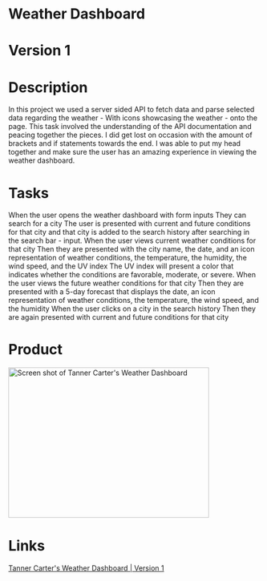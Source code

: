 # Weather Dashboard

# Version 1

# Description

In this project we used a server sided API to fetch data and parse selected data regarding the weather - With icons showcasing the weather - onto the page. This task involved the understanding of the API documentation and peacing together the pieces. I did get lost on occasion with the amount of brackets and if statements towards the end. I was able to put my head together and make sure the user has an amazing experience in viewing the weather dashboard.

# Tasks

When the user opens the weather dashboard with form inputs
They can search for a city
The user is presented with current and future conditions for that city and that city is added to the search history after searching in the search bar - input.
When the user views current weather conditions for that city
Then they are presented with the city name, the date, and an icon representation of weather conditions, the temperature, the humidity, the wind speed, and the UV index
The UV index will present a color that indicates whether the conditions are favorable, moderate, or severe.
When the user views the future weather conditions for that city
Then they are presented with a 5-day forecast that displays the date, an icon representation of weather conditions, the temperature, the wind speed, and the humidity
When the user clicks on a city in the search history
Then they are again presented with current and future conditions for that city

# Product

<img src="https://user-images.githubusercontent.com/80929740/120140951-6a6e5880-c190-11eb-9f87-6259d45d5de4.png" width="400" height="300" alt="Screen shot of Tanner Carter's Weather Dashboard"/>

# Links

[Tanner Carter's Weather Dashboard | Version 1](https://tannercarter.github.io/tanner-carter-portfolio/ )
